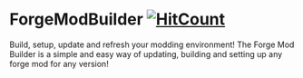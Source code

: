 # ForgeModBuilder [![HitCount](http://hits.dwyl.io/CJMinecraft01/ForgeModBuilder.svg)](http://hits.dwyl.io/CJMinecraft01/ForgeModBuilder)
Build, setup, update and refresh your modding environment!
The Forge Mod Builder is a simple and easy way of updating, building and setting up any forge mod for any version!

